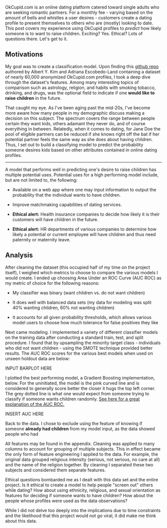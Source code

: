 OkCupid.com is an online dating platform catered toward single adults who are seeking romantic partners. For a monthly fee - varying based on the amount of bells and whistles a user desires - customers create a dating profile to present themselves to others who are (mostly) looking to date. This post covers my experience using OkCupid profiles to *predict* how likely someone is to want to raise children. Exciting? Yes. Ethical? Lots of questions there. Let's get to it.

## Motivations

My goal was to create a classification model. Upon finding this [github repo](https://github.com/rudeboybert/JSE_OkCupid) authored by Albert Y. Kim and Adriana Escobedo-Land containing a dataset of nearly 60,000 anonymized OkCupid.com profiles, I took a deep dive through the dataset's features. Among many interesting topics of comparison such as astrology, religion, and habits with smoking tobacco, drinking, and drugs, was the optional field to indicate if one **would like to raise children** in the future.

That caught my eye. As I've been aging past the mid-20s, I've become more aware how many people in my demographic discuss making a decision on this subject. The spectrum covers the range between people certain they want kids, others adamant they never do, and of course everything in between. Relatedly, when it comes to dating, for Jane Doe the pool of eligible partners can be reduced if she knows right off the bat if her potential partner feels the same way as she does about having children. Thus, I set out to build a classifying model to predict the probability someone desires kids based on other attributes contained in online dating profiles.

-----

A model that performs well in predicting one's desire to raise children has multiple potential uses. Potential uses for a high performing model include, but are not limited to, the following:

* Available on a web app where one may input information to output the  probability that the individual wants to have children.

* Improve matchmaking capabilities of dating services.

* **Ethical alert:** Health insurance companies to decide how likely it is their customers will have children in the future.

* **Ethical alert:** HR departments of various companies to determine how likely a potential or current employee will have children and thus need paternity or maternity leave.

## Analysis

After cleaning the dataset (this occupied half of my time on the project itself), I weighed which metrics to choose to compare the various models I would create. I ended up choosing Area Under an ROC Curve (AUC ROC) as my metric of choice for the following reasons:

* My classifier was binary (want children vs. do not want children) 

* It does well with balanced data sets (my data for modeling was split 40% wanting children, 60% not wanting children)

* It accounts for all given probability thresholds, which allows various model users to choose how much tolerance for false positives they like

Next came modeling. I implemented a variety of different classifier models on the training data after conducting a standard train, test, and split procedure. I found that by upsampling the minority target class - individuals who did not want children - using the SMOTE technique provided better results. The AUC ROC scores for the various best models when used on unseen holdout data are below:

INPUT BARPLOT HERE

I plotted the best performing model, a Gradient Boosting implementation, below. For the uninitiated, the model is the pink curved line and is considered to generally score better the closer it hugs the top left corner. The grey dotted line is what one would expect from someone trying to classify if someone wants children randomly. [See here for a great explanation of the AUC ROC.](https://www.dataschool.io/roc-curves-and-auc-explained/)

INSERT AUC HERE

Back to the data. I chose to exclude using the feature of knowing if someone **already had children** from my model input, as the data showed people who had 

All features may be found in the appendix. Cleaning was applied to many columns to account for grouping of multiple subjects. This in effect became the only form of feature engineering I applied to the data. For example, the original data grouped religious intensity (serious, not serious, no care at all) and the name of the religion together. By cleaning I separated these two subjects and considered them separate features.

Ethical questions bombarded me as I dealt with this data set and the entire project. Is it ethical to create a model to help people "screen out" others while dating? How about using ethnicity, religious, and sexual orientation as features for deciding if someone wants to have children? How about the people whose profiles were used as the data observations?

While I did not delve too deeply into the implications due to time constraints and the likelihood that this project would not go viral, it did make me think about this data.